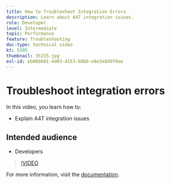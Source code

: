 ```yaml
---
title: How to Troubleshoot Integration Errors
description: Learn about A4T integration issues.
role: Developer
level: Intermediate
topic: Performance
feature: Troubleshooting
doc-type: technical video
kt: 5395
thumbnail: 35155.jpg
exl-id: eb00bb01-4d03-4153-b866-e6e3e8d979ae
---
```

# Troubleshoot integration errors

In this video, you learn how to:

* Explain A4T integration issues

## Intended audience

* Developers

>[!VIDEO](https://video.tv.adobe.com/v/35155/?quality=12)

For more information, visit the [documentation](https://experienceleague.adobe.com/docs/target/using/integrate/a4t/troubleshoot-a4t/a4t-troubleshooting.html?lang=en).
